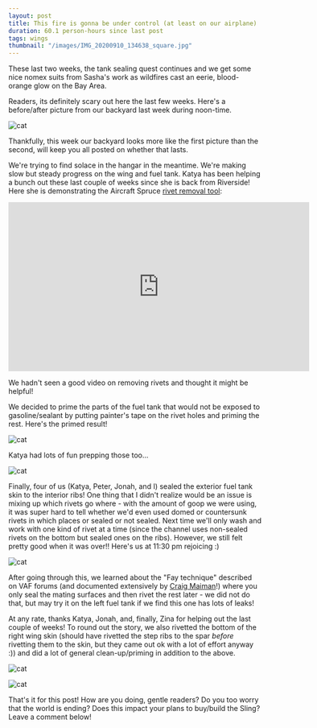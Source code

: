 ```yaml
---
layout: post
title: This fire is gonna be under control (at least on our airplane)
duration: 60.1 person-hours since last post
tags: wings
thumbnail: "/images/IMG_20200910_134638_square.jpg"
---
```

These last two weeks, the tank sealing quest continues and we get some nice nomex suits from Sasha's work as wildfires cast an eerie, blood-orange glow on the Bay Area.

Readers, its definitely scary out here the last few weeks. Here's a before/after picture from our backyard last week during noon-time.

![cat](/images/before_after_fires.png)

Thankfully, this week our backyard looks more like the first picture than the second, will keep you all posted on whether that lasts.

We're trying to find solace in the hangar in the meantime. We're making slow but steady progress on the wing and fuel tank. Katya has been helping a bunch out these last couple of weeks since she is back from Riverside! Here she is demonstrating the Aircraft Spruce [rivet removal tool](https://www.aircraftspruce.com/catalog/topages/rivetremoval.php):

<iframe width="598" height="336" src="https://www.youtube.com/embed/uSgC7Dcaou8" frameborder="0" allow="accelerometer; autoplay; encrypted-media; gyroscope; picture-in-picture" allowfullscreen></iframe>

We hadn't seen a good video on removing rivets and thought it might be helpful!

We decided to prime the parts of the fuel tank that would not be exposed to gasoline/sealant by putting painter's tape on the rivet holes and priming the rest. Here's the primed result!

![cat](/images/20200913_165116.jpg)

Katya had lots of fun prepping those too...

![cat](/images/20200912_183541.jpg)

Finally, four of us (Katya, Peter, Jonah, and I) sealed the exterior fuel tank skin to the interior ribs! One thing that I didn't realize would be an issue is mixing up which rivets go where - with the amount of goop we were using, it was super hard to tell whether we'd even used domed or countersunk rivets in which places or sealed or not sealed. Next time we'll only wash and work with one kind of rivet at a time (since the channel uses non-sealed rivets on the bottom but sealed ones on the ribs). However, we still felt pretty good when it was over!! Here's us at 11:30 pm rejoicing :)

![cat](/images/20200915_230759.jpg)

After going through this, we learned about the "Fay technique" described on VAF forums (and documented extensively by [Craig Maiman](http://craigsling4.blogspot.com/p/building-fuel-tanks.html)!) where you only seal the mating surfaces and then rivet the rest later - we did not do that, but may try it on the left fuel tank if we find this one has lots of leaks!

At any rate, thanks Katya, Jonah, and, finally, Zina for helping out the last couple of weeks! To round out the story, we also rivetted the bottom of the right wing skin (should have rivetted the step ribs to the spar *before* rivetting them to the skin, but they came out ok with a lot of effort anyway :)) and did a lot of general clean-up/priming in addition to the above.

![cat](/images/Inked20200912_163406.jpg)

![cat](/images/20200903_204145.jpg)

That's it for this post! How are you doing, gentle readers? Do you too worry that the world is ending? Does this impact your plans to buy/build the Sling? Leave a comment below!
